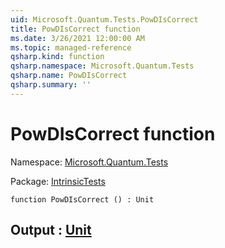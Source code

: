 ```yaml
---
uid: Microsoft.Quantum.Tests.PowDIsCorrect
title: PowDIsCorrect function
ms.date: 3/26/2021 12:00:00 AM
ms.topic: managed-reference
qsharp.kind: function
qsharp.namespace: Microsoft.Quantum.Tests
qsharp.name: PowDIsCorrect
qsharp.summary: ''
---
```


# PowDIsCorrect function

Namespace: [Microsoft.Quantum.Tests](xref:Microsoft.Quantum.Tests)

Package: [IntrinsicTests](https://nuget.org/packages/IntrinsicTests)




```qsharp
function PowDIsCorrect () : Unit
```


## Output : [Unit](xref:microsoft.quantum.lang-ref.unit)

